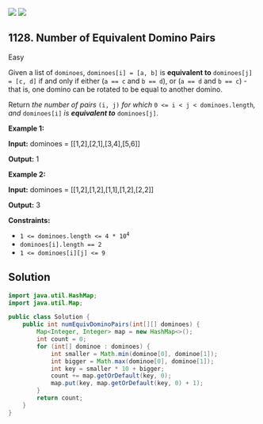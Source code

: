 [![](https://img.shields.io/github/stars/javadev/LeetCode-in-Java?label=Stars&style=flat-square)](https://github.com/javadev/LeetCode-in-Java)
[![](https://img.shields.io/github/forks/javadev/LeetCode-in-Java?label=Fork%20me%20on%20GitHub%20&style=flat-square)](https://github.com/javadev/LeetCode-in-Java/fork)

## 1128\. Number of Equivalent Domino Pairs

Easy

Given a list of `dominoes`, `dominoes[i] = [a, b]` is **equivalent to** `dominoes[j] = [c, d]` if and only if either (`a == c` and `b == d`), or (`a == d` and `b == c`) - that is, one domino can be rotated to be equal to another domino.

Return _the number of pairs_ `(i, j)` _for which_ `0 <= i < j < dominoes.length`_, and_ `dominoes[i]` _is **equivalent to**_ `dominoes[j]`.

**Example 1:**

**Input:** dominoes = \[\[1,2],[2,1],[3,4],[5,6]]

**Output:** 1

**Example 2:**

**Input:** dominoes = \[\[1,2],[1,2],[1,1],[1,2],[2,2]]

**Output:** 3

**Constraints:**

*   <code>1 <= dominoes.length <= 4 * 10<sup>4</sup></code>
*   `dominoes[i].length == 2`
*   `1 <= dominoes[i][j] <= 9`

## Solution

```java
import java.util.HashMap;
import java.util.Map;

public class Solution {
    public int numEquivDominoPairs(int[][] dominoes) {
        Map<Integer, Integer> map = new HashMap<>();
        int count = 0;
        for (int[] dominoe : dominoes) {
            int smaller = Math.min(dominoe[0], dominoe[1]);
            int bigger = Math.max(dominoe[0], dominoe[1]);
            int key = smaller * 10 + bigger;
            count += map.getOrDefault(key, 0);
            map.put(key, map.getOrDefault(key, 0) + 1);
        }
        return count;
    }
}
```